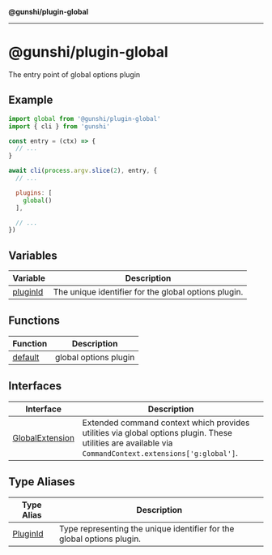 **@gunshi/plugin-global**

***

# @gunshi/plugin-global

The entry point of global options plugin

## Example

```js
import global from '@gunshi/plugin-global'
import { cli } from 'gunshi'

const entry = (ctx) => {
  // ...
}

await cli(process.argv.slice(2), entry, {
  // ...

  plugins: [
    global()
  ],

  // ...
})
```

## Variables

| Variable | Description |
| ------ | ------ |
| [pluginId](variables/pluginId.md) | The unique identifier for the global options plugin. |

## Functions

| Function | Description |
| ------ | ------ |
| [default](functions/default.md) | global options plugin |

## Interfaces

| Interface | Description |
| ------ | ------ |
| [GlobalExtension](interfaces/GlobalExtension.md) | Extended command context which provides utilities via global options plugin. These utilities are available via `CommandContext.extensions['g:global']`. |

## Type Aliases

| Type Alias | Description |
| ------ | ------ |
| [PluginId](type-aliases/PluginId.md) | Type representing the unique identifier for the global options plugin. |
